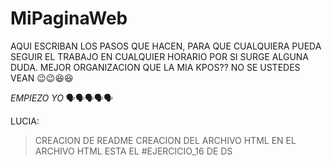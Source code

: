 # MiPaginaWeb

AQUI ESCRIBAN LOS PASOS QUE HACEN, PARA QUE CUALQUIERA PUEDA SEGUIR EL TRABAJO EN CUALQUIER HORARIO
POR SI SURGE ALGUNA DUDA. 
MEJOR ORGANIZACION QUE LA MIA KPOS?? NO SE USTEDES VEAN 😉😉😆😆


*EMPIEZO YO*
🗣️🗣️🗣️🗣️🗣️


LUCIA:
> CREACION DE README
> CREACION DEL ARCHIVO HTML
> EN EL ARCHIVO HTML ESTA EL #EJERCICIO_16 DE DS
